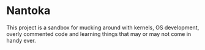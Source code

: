 # Nantoka

This project is a sandbox for mucking around with kernels, OS development, overly commented code and learning things that may or may not come in handy ever.
